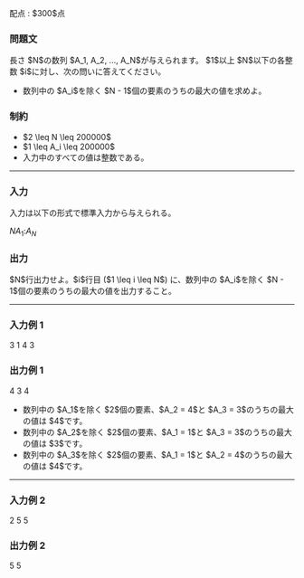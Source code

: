 
<div>

<span>

<span>

<p>
配点 : $300$点
</p>

<div>

<section>

### **問題文**

<p>
長さ $N$の数列 $A_1, A_2, ..., A_N$が与えられます。
$1$以上 $N$以下の各整数 $i$に対し、次の問いに答えてください。
</p>

<ul>

<li>
数列中の $A_i$を除く $N - 1$個の要素のうちの最大の値を求めよ。
</li>

</ul>

</section>

</div>

<div>

<section>

### **制約**

<ul>

<li>
$2 \leq N \leq 200000$
</li>

<li>
$1 \leq A_i \leq 200000$
</li>

<li>
入力中のすべての値は整数である。
</li>

</ul>

</section>

</div>

---

<div>

<div>

<section>

### **入力**

<p>
入力は以下の形式で標準入力から与えられる。
</p>

<div>

$N$$A_1$$:$$A_N$
</div>

</section>

</div>

<div>

<section>

### **出力**

<p>
$N$行出力せよ。$i$行目 ($1 \leq i \leq N$) に、数列中の $A_i$を除く $N - 1$個の要素のうちの最大の値を出力すること。
</p>

</section>

</div>

</div>

---

<div>

<section>

### **入力例 1**

<div>

3
1
4
3

</div>

</section>

</div>

<div>

<section>

### **出力例 1**

<div>

4
3
4

</div>

<ul>

<li>
数列中の $A_1$を除く $2$個の要素、$A_2 = 4$と $A_3 = 3$のうちの最大の値は $4$です。
</li>

<li>
数列中の $A_2$を除く $2$個の要素、$A_1 = 1$と $A_3 = 3$のうちの最大の値は $3$です。
</li>

<li>
数列中の $A_3$を除く $2$個の要素、$A_1 = 1$と $A_2 = 4$のうちの最大の値は $4$です。
</li>

</ul>

</section>

</div>

---

<div>

<section>

### **入力例 2**

<div>

2
5
5

</div>

</section>

</div>

<div>

<section>

### **出力例 2**

<div>

5
5

</div>

</section>

</div>

</span>

</span>

</div>
